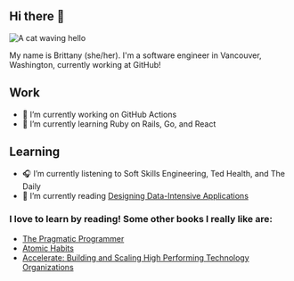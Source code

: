 ## Hi there 👋

![A cat waving hello](https://media.giphy.com/media/vFKqnCdLPNOKc/giphy.gif)

My name is Brittany (she/her). I'm a software engineer in Vancouver, Washington, currently working at GitHub! 

## Work

- 🔭 I’m currently working on GitHub Actions
- 🌱 I’m currently learning Ruby on Rails, Go, and React

## Learning

- :headphones: I’m currently listening to Soft Skills Engineering, Ted Health, and The Daily
- :book: I’m currently reading [Designing Data-Intensive Applications](https://www.amazon.com/dp/1449373321?psc=1&ref=ppx_yo2ov_dt_b_product_details)

### I love to learn by reading! Some other books I really like are:
- [The Pragmatic Programmer](https://brittanyellich.com/book-reviews/the-pragmatic-programmer/)
- [Atomic Habits](https://brittanyellich.com/book-reviews/atomic-habits/)
- [Accelerate: Building and Scaling High Performing Technology Organizations](https://brittanyellich.com/book-reviews/accelerate/)
